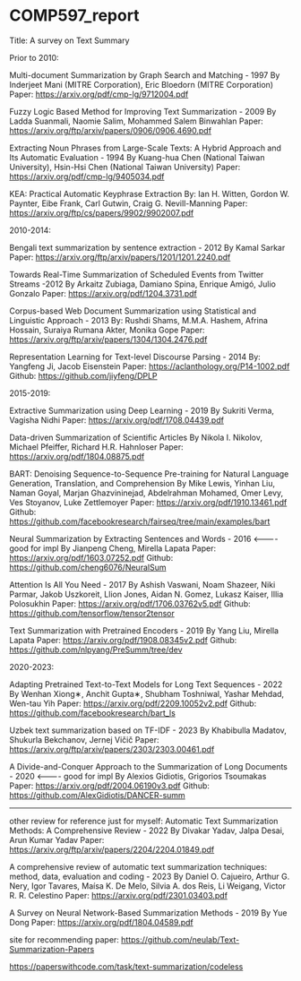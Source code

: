# COMP597_report
Title: A survey on Text Summary

Prior to 2010:

Multi-document Summarization by Graph Search and Matching - 1997
By Inderjeet Mani (MITRE Corporation), Eric Bloedorn (MITRE Corporation)
Paper: https://arxiv.org/pdf/cmp-lg/9712004.pdf

Fuzzy Logic Based Method for Improving Text Summarization - 2009
By Ladda Suanmali, Naomie Salim, Mohammed Salem Binwahlan
Paper: https://arxiv.org/ftp/arxiv/papers/0906/0906.4690.pdf

Extracting Noun Phrases from Large-Scale Texts: A Hybrid Approach and Its Automatic Evaluation - 1994
By Kuang-hua Chen (National Taiwan University), Hsin-Hsi Chen (National Taiwan University)
Paper: https://arxiv.org/pdf/cmp-lg/9405034.pdf

KEA: Practical Automatic Keyphrase Extraction
By: Ian H. Witten, Gordon W. Paynter, Eibe Frank, Carl Gutwin, Craig G. Nevill-Manning
Paper: https://arxiv.org/ftp/cs/papers/9902/9902007.pdf

2010-2014:

Bengali text summarization by sentence extraction - 2012
By Kamal Sarkar
Paper: https://arxiv.org/ftp/arxiv/papers/1201/1201.2240.pdf

Towards Real-Time Summarization of Scheduled Events from Twitter Streams -2012
By Arkaitz Zubiaga, Damiano Spina, Enrique Amigó, Julio Gonzalo
Paper: https://arxiv.org/pdf/1204.3731.pdf

Corpus-based Web Document Summarization using Statistical and Linguistic Approach - 2013
By: Rushdi Shams, M.M.A. Hashem, Afrina Hossain, Suraiya Rumana Akter, Monika Gope
Paper: https://arxiv.org/ftp/arxiv/papers/1304/1304.2476.pdf

Representation Learning for Text-level Discourse Parsing - 2014
By: Yangfeng Ji, Jacob Eisenstein
Paper: https://aclanthology.org/P14-1002.pdf
Github: https://github.com/jiyfeng/DPLP

2015-2019:

Extractive Summarization using Deep Learning - 2019
By Sukriti Verma, Vagisha Nidhi
Paper: https://arxiv.org/pdf/1708.04439.pdf

Data-driven Summarization of Scientific Articles
By Nikola I. Nikolov, Michael Pfeiffer, Richard H.R. Hahnloser
Paper: https://arxiv.org/pdf/1804.08875.pdf

BART: Denoising Sequence-to-Sequence Pre-training for Natural Language Generation, Translation, and Comprehension
By Mike Lewis, Yinhan Liu, Naman Goyal, Marjan Ghazvininejad, Abdelrahman Mohamed, Omer Levy, Ves Stoyanov, Luke Zettlemoyer
Paper: https://arxiv.org/pdf/1910.13461.pdf
Github: https://github.com/facebookresearch/fairseq/tree/main/examples/bart

Neural Summarization by Extracting Sentences and Words - 2016 <---- good for impl
By Jianpeng Cheng, Mirella Lapata
Paper: https://arxiv.org/pdf/1603.07252.pdf
Github: https://github.com/cheng6076/NeuralSum

Attention Is All You Need - 2017
By Ashish Vaswani, Noam Shazeer, Niki Parmar, Jakob Uszkoreit, Llion Jones, Aidan N. Gomez, Lukasz Kaiser, Illia Polosukhin 
Paper: https://arxiv.org/pdf/1706.03762v5.pdf
Github: https://github.com/tensorflow/tensor2tensor

Text Summarization with Pretrained Encoders - 2019
By Yang Liu, Mirella Lapata
Paper: https://arxiv.org/pdf/1908.08345v2.pdf
Github: https://github.com/nlpyang/PreSumm/tree/dev

2020-2023:

Adapting Pretrained Text-to-Text Models for Long Text Sequences - 2022
By Wenhan Xiong∗, Anchit Gupta∗, Shubham Toshniwal, Yashar Mehdad, Wen-tau Yih
Paper: https://arxiv.org/pdf/2209.10052v2.pdf
Github: https://github.com/facebookresearch/bart_ls

Uzbek text summarization based on TF-IDF - 2023
By Khabibulla Madatov, Shukurla Bekchanov, Jernej Vičič
Paper: https://arxiv.org/ftp/arxiv/papers/2303/2303.00461.pdf

A Divide-and-Conquer Approach to the Summarization of Long Documents - 2020 <---- good for impl
By Alexios Gidiotis, Grigorios Tsoumakas
Paper: https://arxiv.org/pdf/2004.06190v3.pdf
Github: https://github.com/AlexGidiotis/DANCER-summ

----------------------------------------------------------------------------------------------------------------------------

other review for reference just for myself:
Automatic Text Summarization Methods: A Comprehensive Review - 2022
By Divakar Yadav, Jalpa Desai, Arun Kumar Yadav
Paper: https://arxiv.org/ftp/arxiv/papers/2204/2204.01849.pdf

A comprehensive review of automatic text summarization techniques: method, data, evaluation and coding - 2023
By Daniel O. Cajueiro, Arthur G. Nery, Igor Tavares, Maísa K. De Melo, Silvia A. dos Reis, Li Weigang, Victor R. R. Celestino
Paper: https://arxiv.org/pdf/2301.03403.pdf

A Survey on Neural Network-Based Summarization Methods - 2019
By Yue Dong
Paper: https://arxiv.org/pdf/1804.04589.pdf

site for recommending paper:
https://github.com/neulab/Text-Summarization-Papers

https://paperswithcode.com/task/text-summarization/codeless
